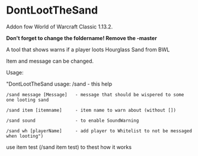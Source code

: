 # DontLootTheSand
Addon fow World of Warcraft Classic 1.13.2.


**Don't forget to change the foldername! Remove the -master**

A tool that shows warns if a player loots Hourglass Sand from BWL

Item and message can be changed.

Usage:

"DontLootTheSand usage:
    /sand                     - this help
    
    /sand message [Message]   - message that should be wispered to some one looting sand
    
    /sand item [itemname]     - item name to warn about (without [])
    
    /sand sound               - to enable SoundWarning
    
    /sand wh [playerName]     - add player to Whitelist to not be messaged when looting")



use item test (/sand item test) to thest how it works
